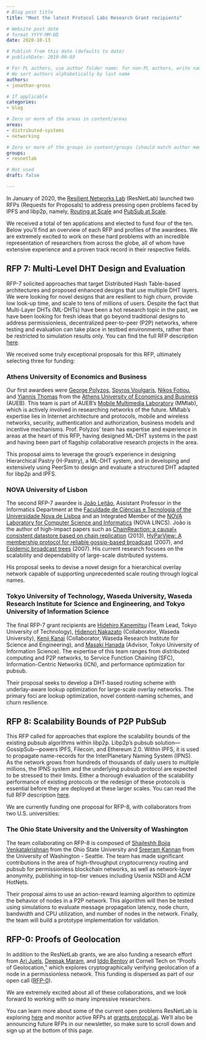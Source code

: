 ```yaml
---
# Blog post title
title: "Meet the latest Protocol Labs Research Grant recipients"

# Website post date
# format YYYY-MM-DD
date: 2020-10-13

# Publish from this date (defaults to date)
# publishDate: 2019-09-03

# For PL authors, use author folder name; for non-PL authors, write name as in paper within ""
# We sort authors alphabetically by last name
authors:
- jonathan-gross

# If applicable
categories:
- blog

# Zero or more of the areas in content/areas
areas:
- distributed-systems
- networking

# Zero or more of the groups in content/groups (should match author membership)
groups:
- resnetlab

# Not used
draft: false

---
```

In January of 2020, the [Resilient Networks Lab](https://research.protocol.ai/groups/resnetlab/) (ResNetLab) 
launched two RFPs (Requests for Proposals) to address pressing open problems faced by IPFS and libp2p, 
namely, [Routing at Scale](https://github.com/libp2p/notes/blob/master/OPEN_PROBLEMS/ROUTING_AT_SCALE.md) 
and [PubSub at Scale](https://github.com/libp2p/notes/blob/master/OPEN_PROBLEMS/PUBSUB_AT_SCALE.md).  

We received a total of ten applications and elected to fund four of the ten. Below you’ll find an overview 
of each RFP and profiles of the awardees. We are extremely excited to work on these hard problems with an 
incredible representation of researchers from across the globe, all of whom have extensive experience and 
a proven track record in their respective fields.

## RFP 7: Multi-Level DHT Design and Evaluation
RFP-7 solicited approaches that target Distributed Hash Table-based architectures and proposed enhanced 
designs that use multiple DHT layers. We were looking for novel designs that are resilient to high churn, 
provide low look-up time, and scale to tens of millions of users. Despite the fact that Multi-Layer DHTs 
(ML-DHTs) have been a hot research topic in the past, we have been looking for fresh ideas that go beyond 
traditional designs to address permissionless, decentralized peer-to-peer (P2P) networks, where testing 
and evaluation can take place in testbed environments, rather than be restricted to simulation results only. 
You can find the full RFP description [here](https://github.com/protocol/research-RFPs/blob/master/RFPs/rfp-7-MLDHT.md).

We received some truly exceptional proposals for this RFP, ultimately selecting three for funding:

### Athens University of Economics and Business
Our first awardees were [George Polyzos](https://www.aueb.gr/en/faculty_page/polyzos-george), 
[Spyros Voulgaris](https://www.aueb.gr/en/faculty_page/voulgaris-spyridon), [Nikos Fotiou](http://pages.cs.aueb.gr/~fotiou/), 
and [Yiannis Thomas](https://scholar.google.com/citations?user=sDumt0QAAAAJ&hl=en&oi=ao) from the 
[Athens University of Economics and Business](https://www.aueb.gr/en) (AUEB). This team is part of AUEB’s 
[Mobile Multimedia Laboratory](https://mm.aueb.gr/) (MMlab), which is actively involved in researching 
networks of the future. MMlab’s expertise lies in Internet architecture and protocols, mobile and wireless 
networks, security, authentication and authorization, business models and incentive mechanisms. Prof. 
Polyzos’ team has expertise and experience in areas at the heart of this RFP, having designed ML-DHT 
systems in the past and having been part of flagship collaborative research projects in the area.

This proposal aims to leverage the group’s experience in designing Hierarchical Pastry (H-Pastry), 
a ML-DHT system, and in developing and extensively using PeerSim to design and evaluate a structured 
DHT adapted for libp2p and IPFS.

### NOVA University of Lisbon
The second RFP-7 awardee is [João Leitão](https://asc.di.fct.unl.pt/~jleitao/), Assistant Professor 
in the Informatics Department at the [Faculdade de Ciências e Tecnologia of the Universidade Nova de 
Lisboa](https://www.fct.unl.pt/en/research/nova-laboratory-computer-science-and-informatics) and an 
Integrated Member of the [NOVA Laboratory for Computer Science and Informatics](https://nova-lincs.di.fct.unl.pt/) (NOVA LINCS). 
João is the author of high-impact papers such as [ChainReaction: a causal+ consistent datastore based on 
chain replication](https://dl.acm.org/doi/10.1145/2465351.2465361) (2013), [HyParView: A membership protocol 
for reliable gossip-based broadcast](https://asc.di.fct.unl.pt/~jleitao/pdf/dsn07-leitao.pdf) (2007), and 
[Epidemic broadcast trees](https://www.gsd.inesc-id.pt/~ler/reports/srds07.pdf) (2007). His current research 
focuses on the scalability and dependability of large-scale distributed systems. 

His proposal seeks to devise a novel design for a hierarchical overlay network capable of supporting 
unprecedented scale routing through logical names.

### Tokyo University of Technology, Waseda University, Waseda Research Institute for Science and Engineering, and Tokyo University of Information Science
The final RFP-7 grant recipients are [Hidehiro Kanemitsu](https://www.teu.ac.jp/grad/english/teacher/cs_spc/index.html?id=45) 
(Team Lead, Tokyo University of Technology), [Hidenori Nakazato](https://waseda.pure.elsevier.com/en/persons/hidenori-nakazato) 
(Collaborator, Waseda University), [Kenji Kanai](https://waseda.pure.elsevier.com/en/persons/kenji-kanai) 
(Collaborator, Waseda Research Institute for Science and Engineering), and [Masaki Hanada](https://www.researchgate.net/profile/Masaki_Hanada2) 
(Advisor, Tokyo University of Information Science). The expertise of this team ranges from distributed computing and P2P networks, 
to Service Function Chaining (SFC), Information-Centric Networks (ICN), and performance optimization for pubsub. 

Their proposal seeks to develop a DHT-based routing scheme with underlay-aware lookup optimization for 
large-scale overlay networks. The primary foci are lookup optimization, novel content-naming schemes, 
and churn resilience. 

## RFP 8: Scalability Bounds of P2P PubSub
This RFP called for approaches that explore the scalability bounds of the existing pubsub algorithms 
within libp2p. Libp2p’s pubsub solution—GossipSub—powers IPFS, Filecoin, and Ethereum 2.0. 
Within IPFS, it is used to propagate name-records for the InterPlanetary Naming System (IPNS). As the 
network grows from hundreds of thousands of daily users to multiple millions, the IPNS system and the 
underlying pubsub protocol are expected to be stressed to their limits. Either a thorough evaluation 
of the scalability performance of existing protocols or the redesign of these protocols is essential 
before they are deployed at these larger scales. You can read the full RFP description 
[here](https://github.com/protocol/research-RFPs/blob/master/RFPs/rfp-8-pubsub.md).

We are currently funding one proposal for RFP-8, with collaborators from two U.S. universities:

### The Ohio State University and the University of Washington
The team collaborating on RFP-8 is composed of 
[Shaileshh Bojja Venkatakrishnan](https://cse.osu.edu/people/bojjavenkatakrishnan.2) 
from the Ohio State University and [Sreeram Kannan](https://people.ece.uw.edu/kannan_sreeram/) from the 
University of Washington - Seattle. The team has made significant contributions in the area of high-throughput 
cryptocurrency routing and pubsub for permissionless blockchain networks, as well as network-layer anonymity, 
publishing in top-tier venues including Usenix NSDI and ACM HotNets.

Their proposal aims to use an action-reward learning algorithm to optimize the behavior of nodes in a P2P network. 
This algorithm will then be tested using simulations to evaluate message propagation latency, node churn, bandwidth 
and CPU utilization, and number of nodes in the network. Finally, the team will build a prototype implementation for 
validation. 

## RFP-0: Proofs of Geolocation
In addition to the ResNetLab grants, we are also funding a research effort from [Ari Juels](https://www.arijuels.com/), 
[Deepak Maram](https://sites.google.com/view/deepak-maram/home), and [Iddo Bentov](https://www.cs.cornell.edu/~iddo/) 
at Cornell Tech on “Proofs of Geolocation,” which explores cryptographically verifying geolocation of a node in a 
permissionless network. This funding is dispersed as part of our open call ([RFP-0](https://grants.protocol.ai/prog/rfp-0/)). 

We are extremely excited about all of these collaborations, and we look forward to working with so many impressive researchers.

You can learn more about some of the current open problems ResNetLab is exploring 
[here](https://github.com/protocol/ResNetLab/tree/master/OPEN_PROBLEMS) and monitor active RFPs at 
[grants.protocol.ai](http://grants.protocol.ai). We’ll also be announcing future RFPs in our newsletter, 
so make sure to scroll down and sign up at the bottom of this page. 
